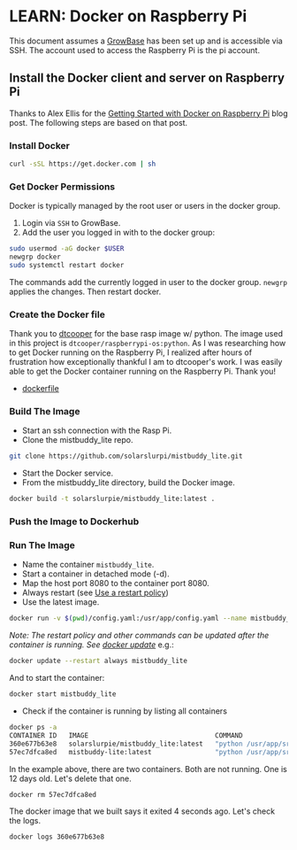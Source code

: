 # LEARN: Docker on Raspberry Pi
This document assumes a [GrowBase](https://github.com/solarslurpi/GrowBase) has been set up and is accessible via SSH. The account used to access the Raspberry Pi is the pi account.
## Install the Docker client and server on Raspberry Pi
Thanks to Alex Ellis for the [Getting Started with Docker on Raspberry Pi](https://blog.alexellis.io/getting-started-with-docker-on-raspberry-pi/) blog post.  The following steps are based on that post.

### Install Docker
```bash
curl -sSL https://get.docker.com | sh
```

### Get Docker Permissions
Docker is typically managed by the root user or users in the docker group.
1. Login via `SSH` to GrowBase.
2. Add the user you logged in with to the docker group:
```bash
sudo usermod -aG docker $USER
newgrp docker
sudo systemctl restart docker
```
The commands add the currently logged in user to the docker group. `newgrp` applies the changes. Then restart docker.

### Create the Docker file
Thank you to [dtcooper](https://hub.docker.com/r/dtcooper/raspberrypi-os) for the base rasp image w/ python.  The image used in this project is `dtcooper/raspberrypi-os:python`.  As I was researching how to get Docker running on the Raspberry Pi, I realized after hours of frustration how exceptionally thankful I am to dtcooper's work.  I was easily able to get the Docker container running on the Raspberry Pi.    Thank you!
- [dockerfile](https://github.com/solarslurpi/mistBuddy/blob/main/dockerfile)

### Build The Image
- Start an ssh connection with the Rasp Pi.
- Clone the mistbuddy_lite repo.
```bash
git clone https://github.com/solarslurpi/mistbuddy_lite.git
```
- Start the Docker service.
- From the mistbuddy_lite directory, build the Docker image.
```bash
docker build -t solarslurpie/mistbuddy_lite:latest .
```
### Push the Image to Dockerhub

### Run The Image
- Name the container `mistbuddy_lite`.
- Start a container in detached mode (-d).
- Map the host port 8080 to the container port 8080.
- Always restart (see [Use a restart policy](https://docs.docker.com/config/containers/start-containers-automatically/#use-a-restart-policy))
- Use the latest image.
```bash
docker run -v $(pwd)/config.yaml:/usr/app/config.yaml --name mistbuddy_lite -d -p 8085:8085 --restart always solarslurpie/mistbuddy_lite:latest
```
*Note: The restart policy and other commands can be updated after the container is running.  See [docker update](https://docs.docker.com/engine/reference/commandline/update/)*
e.g.:
```bash
docker update --restart always mistbuddy_lite
```
And to start the container:
```bash
docker start mistbuddy_lite
```


- Check if the container is running by listing all containers
```bash
docker ps -a
CONTAINER ID   IMAGE                                COMMAND                  CREATED              STATUS                          PORTS                                       NAMES
360e677b63e8   solarslurpie/mistbuddy_lite:latest   "python /usr/app/src…"   5 seconds ago   Exited (2) 4 seconds ago             mistbuddy_lite
57ec7dfca8ed   mistbuddy-lite:latest                "python /usr/app/src…"   12 days ago          Exited (255) 12 days ago        0.0.0.0:8080->8080/tcp, :::8080->8080/tcp   mistbuddy-lite

```
In the example above, there are two containers.  Both are not running.  One is 12 days old.  Let's delete that one.
```bash
docker rm 57ec7dfca8ed
```
The docker image that we built says it exited 4 seconds ago.  Let's check the logs.
```bash
docker logs 360e677b63e8
```
